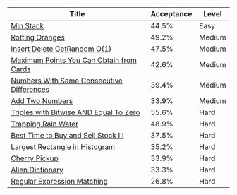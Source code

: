 | Title                                                                                                                | Acceptance   | Level   |
|----------------------------------------------------------------------------------------------------------------------|--------------|---------|
| [Min Stack](https://leetcode.com/problems/min-stack)                                                                 | 44.5%        | Easy    |
| [Rotting Oranges](https://leetcode.com/problems/rotting-oranges)                                                     | 49.2%        | Medium  |
| [Insert Delete GetRandom O(1)](https://leetcode.com/problems/insert-delete-getrandom-o1)                             | 47.5%        | Medium  |
| [Maximum Points You Can Obtain from Cards](https://leetcode.com/problems/maximum-points-you-can-obtain-from-cards)   | 42.6%        | Medium  |
| [Numbers With Same Consecutive Differences](https://leetcode.com/problems/numbers-with-same-consecutive-differences) | 39.4%        | Medium  |
| [Add Two Numbers](https://leetcode.com/problems/add-two-numbers)                                                     | 33.9%        | Medium  |
| [Triples with Bitwise AND Equal To Zero](https://leetcode.com/problems/triples-with-bitwise-and-equal-to-zero)       | 55.6%        | Hard    |
| [Trapping Rain Water](https://leetcode.com/problems/trapping-rain-water)                                             | 48.9%        | Hard    |
| [Best Time to Buy and Sell Stock III](https://leetcode.com/problems/best-time-to-buy-and-sell-stock-iii)             | 37.5%        | Hard    |
| [Largest Rectangle in Histogram](https://leetcode.com/problems/largest-rectangle-in-histogram)                       | 35.2%        | Hard    |
| [Cherry Pickup](https://leetcode.com/problems/cherry-pickup)                                                         | 33.9%        | Hard    |
| [Alien Dictionary](https://leetcode.com/problems/alien-dictionary)                                                   | 33.3%        | Hard    |
| [Regular Expression Matching](https://leetcode.com/problems/regular-expression-matching)                             | 26.8%        | Hard    |